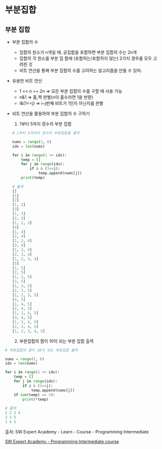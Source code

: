 # 부분집합

## 부분 집합

- 부분 집합의 수

  - 집합의 원소가 n개일 때, 공집합을 포함하면 부분 집합의 수는 2n개
  - 집합의 각 원소를 부분 집 합에 (포함하는/포함하지 않는) 2가지 경우를 모두 고려한 것
  - 비트 연산을 통해 부분 집합의 수를 고려하는 알고리즘을 만들 수 있따.

- 유용한 비트 연산

  - 1 << n == 2n => 모든 부분 집합의 수를 구할 때 사용 가능
  - n&1 => 홀,짝 판별(n이 홀수라면 1을 반환)
  - i&(1<<j) => i~j번째 비트가 1인지 아닌지를 판별

- 비트 연산을 활용하여 부분 집합의 수 구하기

  1. 1부터 5까지 정수의 부분 집합

  ```python
  # 1부터 5까지의 정수의 부분집합을 출력
  
  nums = range(1, 6)
  idx = len(nums)
  
  for i in range(1 << idx):
      temp = []
      for j in range(idx):
          if i & (1<<j):
              temp.append(nums[j])
      print(temp)
      
  # 출력
  []
  [1]
  [2]
  [1, 2]
  [3]
  [1, 3]
  [2, 3]
  [1, 2, 3]
  [4]
  [1, 4]
  [2, 4]
  [1, 2, 4]
  [3, 4]
  [1, 3, 4]
  [2, 3, 4]
  [1, 2, 3, 4]
  [5]
  [1, 5]
  [2, 5]
  [1, 2, 5]
  [3, 5]
  [1, 3, 5]
  [2, 3, 5]
  [1, 2, 3, 5]
  [4, 5]
  [1, 4, 5]
  [2, 4, 5]
  [1, 2, 4, 5]
  [3, 4, 5]
  [1, 3, 4, 5]
  [2, 3, 4, 5]
  [1, 2, 3, 4, 5]
  ```



	2. 부분집합의 합이 10이 되는 부분 집합 출력

```python
# 부분집합의 합이 10이 되는 부분집합 출력

nums = range(1, 6)
idx = len(nums)

for i in range(1 << idx):
    temp = []
    for j in range(idx):
        if i & (1<<j):
            temp.append(nums[j])
    if sum(temp) == 10:
        print(*temp)
        
# 출력
1 2 3 4
2 3 5
1 4 5
```









출처: SW Expert Academy - Learn - Course - Programming Intermediate

[SW Expert Academy - Programming Intermediate course](https://swexpertacademy.com/main/learn/course/subjectList.do?courseId=AVuPDN86AAXw5UW6)